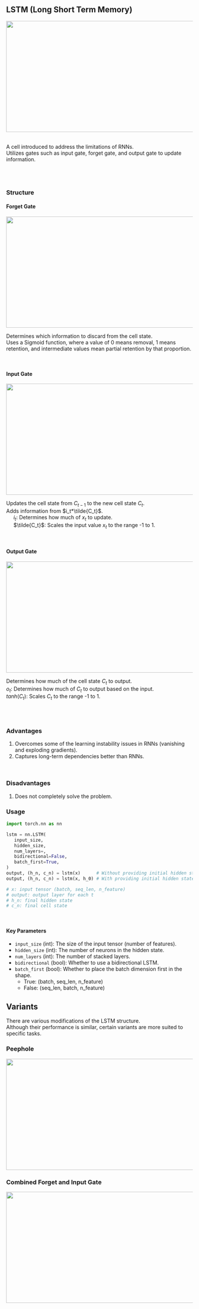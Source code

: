 

## LSTM (Long Short Term Memory)

<img src="https://miro.medium.com/v2/resize:fit:720/format:webp/1*tEN1Ziu4VvRAaH9zagN3EQ.png" width="600" height="300"/>

<br>
<br>

A cell introduced to address the limitations of RNNs. <br>
Utilizes gates such as input gate, forget gate, and output gate to update information. <br>

<br>
<br>

### Structure

#### Forget Gate
<img src="https://wikidocs.net/images/page/160053/10_LSTM3-focus-f.png" width="600" height="300"/>

Determines which information to discard from the cell state. <br>
Uses a Sigmoid function, where a value of 0 means removal, 1 means retention, and intermediate values mean partial retention by that proportion. <br>

<br>

#### Input Gate
<img src="https://wikidocs.net/images/page/160053/11_LSTM3-focus-i.png" width="600" height="300"/>

Updates the cell state from $C_{t-1}$ to the new cell state $C_t$. <br>
Adds information from $i_t*\tilde{C_t}$. <br>
&nbsp;&nbsp;&nbsp;&nbsp; $i_t$: Determines how much of $x_t$ to update. <br>
&nbsp;&nbsp;&nbsp;&nbsp; $\tilde{C_t}$: Scales the input value $x_t$ to the range -1 to 1. <br>

<br>

#### Output Gate
<img src="https://wikidocs.net/images/page/160053/13_LSTM3-focus-o.png" width="600" height="300"/>

Determines how much of the cell state $C_t$ to output. <br>
$o_t$: Determines how much of $C_t$ to output based on the input. <br>
$tanh(C_t)$: Scales $C_t$ to the range -1 to 1. <br>

<br>
<br>

### Advantages

1. Overcomes some of the learning instability issues in RNNs (vanishing and exploding gradients).
2. Captures long-term dependencies better than RNNs.

<br>

### Disadvantages

1. Does not completely solve the problem.

### Usage

```python
import torch.nn as nn

lstm = nn.LSTM(
   input_size,
   hidden_size,
   num_layers=,
   bidirectional=False,
   batch_first=True,
)
output, (h_n, c_n) = lstm(x)      # Without providing initial hidden state
output, (h_n, c_n) = lstm(x, h_0) # With providing initial hidden state

# x: input tensor (batch, seq_len, n_feature)
# output: output layer for each t
# h_n: final hidden state
# c_n: final cell state
```

<br>

#### Key Parameters
- `input_size` (int): The size of the input tensor (number of features).
- `hidden_size` (int): The number of neurons in the hidden state.
- `num_layers` (int): The number of stacked layers.
- `bidirectional` (bool): Whether to use a bidirectional LSTM.
- `batch_first` (bool): Whether to place the batch dimension first in the shape.
    - True: (batch, seq_len, n_feature)
    - False: (seq_len, batch, n_feature)

## Variants

There are various modifications of the LSTM structure. <br>
Although their performance is similar, certain variants are more suited to specific tasks.

### Peephole

<img src="https://wikidocs.net/images/page/160053/14_LSTM3-var-peepholes.png" width="600" height="300"/>

### Combined Forget and Input Gate

<img src="https://wikidocs.net/images/page/160053/15_LSTM3-var-tied.png" width="600" height="300"/>

